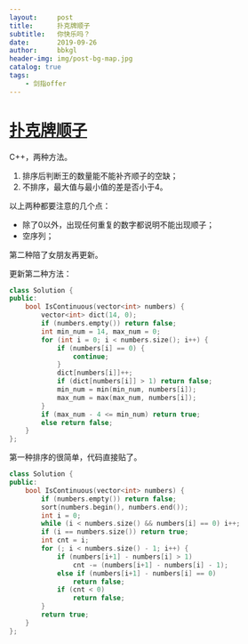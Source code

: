 ```yaml
---
layout:     post
title:      扑克牌顺子
subtitle:   你快乐吗？
date:       2019-09-26
author:     bbkgl
header-img: img/post-bg-map.jpg
catalog: true
tags:
    - 剑指offer
---
```


# [扑克牌顺子](https://www.nowcoder.com/practice/762836f4d43d43ca9deb273b3de8e1f4?tpId=13&tqId=11198&tPage=3&rp=3&ru=/ta/coding-interviews&qru=/ta/coding-interviews/question-ranking )

C++，两种方法。

1. 排序后判断王的数量能不能补齐顺子的空缺；
2. 不排序，最大值与最小值的差是否小于4。

以上两种都要注意的几个点：

- 除了0以外，出现任何重复的数字都说明不能出现顺子；
- 空序列；

第二种陪了女朋友再更新。

更新第二种方法：

```cpp
class Solution {
public:
    bool IsContinuous(vector<int> numbers) {
        vector<int> dict(14, 0);
        if (numbers.empty()) return false;
        int min_num = 14, max_num = 0;
        for (int i = 0; i < numbers.size(); i++) {
            if (numbers[i] == 0) {
                continue;
            }
            dict[numbers[i]]++;
            if (dict[numbers[i]] > 1) return false;
            min_num = min(min_num, numbers[i]);
            max_num = max(max_num, numbers[i]);
        }
        if (max_num - 4 <= min_num) return true;
        else return false;
    }
};
```



第一种排序的很简单，代码直接贴了。

```cpp
class Solution {
public:
    bool IsContinuous(vector<int> numbers) {
        if (numbers.empty()) return false;
        sort(numbers.begin(), numbers.end());
        int i = 0;
        while (i < numbers.size() && numbers[i] == 0) i++;
        if (i == numbers.size()) return true;
        int cnt = i;
        for (; i < numbers.size() - 1; i++) {
            if (numbers[i+1] - numbers[i] > 1)
                cnt -= (numbers[i+1] - numbers[i] - 1);
            else if (numbers[i+1] - numbers[i] == 0)
                return false;
            if (cnt < 0)
                return false;
        }
        return true;
    }
};
```






